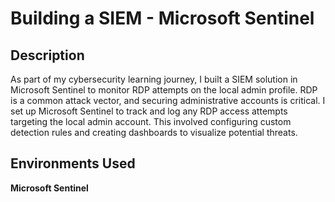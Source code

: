 <h1> Building a SIEM - Microsoft Sentinel </h1>

<h2> Description </h2>
As part of my cybersecurity learning journey, I built a SIEM solution in Microsoft Sentinel to monitor RDP attempts on the local admin profile. RDP is a common attack vector, and securing administrative accounts is critical. I set up Microsoft Sentinel to track and log any RDP access attempts targeting the local admin account. This involved configuring custom detection rules and creating dashboards to visualize potential threats.
<br />

<h2>Environments Used </h2>
<b>Microsoft Sentinel</b>
